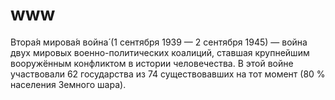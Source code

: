 # www
Втора́я мирова́я война́ (1 сентября 1939 — 2 сентября 1945) — война двух мировых военно-политических коалиций, ставшая крупнейшим вооружённым конфликтом в истории человечества. В этой войне участвовали 62 государства из 74 существовавших на тот момент (80 % населения Земного шара).
